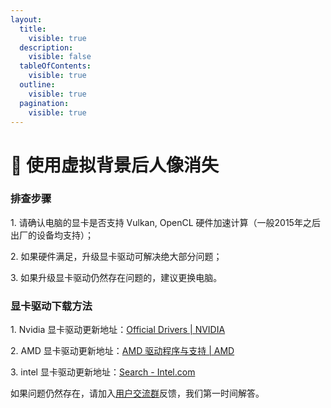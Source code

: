 ```yaml
---
layout:
  title:
    visible: true
  description:
    visible: false
  tableOfContents:
    visible: true
  outline:
    visible: true
  pagination:
    visible: true
---
```


# 🤨 使用虚拟背景后人像消失

### 排查步骤

1\. 请确认电脑的显卡是否支持 Vulkan, OpenCL 硬件加速计算（一般2015年之后出厂的设备均支持）；

2\. 如果硬件满足，升级显卡驱动可解决绝大部分问题；

3\. 如果升级显卡驱动仍然存在问题的，建议更换电脑。

### 显卡驱动下载方法

1\. Nvidia 显卡驱动更新地址：[Official Drivers | NVIDIA](https://www.nvidia.com/download/index.aspx)

2\. AMD 显卡驱动更新地址：[AMD 驱动程序与支持 | AMD](https://www.amd.com/zh-hans/support)

3\. intel 显卡驱动更新地址：[Search - Intel.com](https://www.intel.sg/content/www/xa/en/search.html#sort=relevancy\&f:@tabfilter=)

如果问题仍然存在，请加入[用户交流群](../about-us/contactus.md#wen-ti-huo-jian-yi)反馈，我们第一时间解答。
